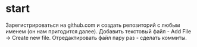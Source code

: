 # start

Зарегистрироваться на github.com и создать репозиторий с любым именем (он нам пригодится далее).
Добавить текстовый файл - Add File -> Create new file.
Отредактировать файл пару раз - сделать коммиты.
